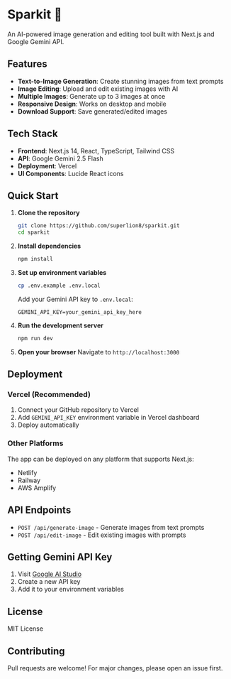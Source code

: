 # Sparkit 🍌

An AI-powered image generation and editing tool built with Next.js and Google Gemini API.

## Features

- **Text-to-Image Generation**: Create stunning images from text prompts
- **Image Editing**: Upload and edit existing images with AI
- **Multiple Images**: Generate up to 3 images at once
- **Responsive Design**: Works on desktop and mobile
- **Download Support**: Save generated/edited images

## Tech Stack

- **Frontend**: Next.js 14, React, TypeScript, Tailwind CSS
- **API**: Google Gemini 2.5 Flash
- **Deployment**: Vercel
- **UI Components**: Lucide React icons

## Quick Start

1. **Clone the repository**
   ```bash
   git clone https://github.com/superlion8/sparkit.git
   cd sparkit
   ```

2. **Install dependencies**
   ```bash
   npm install
   ```

3. **Set up environment variables**
   ```bash
   cp .env.example .env.local
   ```
   Add your Gemini API key to `.env.local`:
   ```
   GEMINI_API_KEY=your_gemini_api_key_here
   ```

4. **Run the development server**
   ```bash
   npm run dev
   ```

5. **Open your browser**
   Navigate to `http://localhost:3000`

## Deployment

### Vercel (Recommended)

1. Connect your GitHub repository to Vercel
2. Add `GEMINI_API_KEY` environment variable in Vercel dashboard
3. Deploy automatically

### Other Platforms

The app can be deployed on any platform that supports Next.js:
- Netlify
- Railway
- AWS Amplify

## API Endpoints

- `POST /api/generate-image` - Generate images from text prompts
- `POST /api/edit-image` - Edit existing images with prompts

## Getting Gemini API Key

1. Visit [Google AI Studio](https://makersuite.google.com/app/apikey)
2. Create a new API key
3. Add it to your environment variables

## License

MIT License

## Contributing

Pull requests are welcome! For major changes, please open an issue first.
